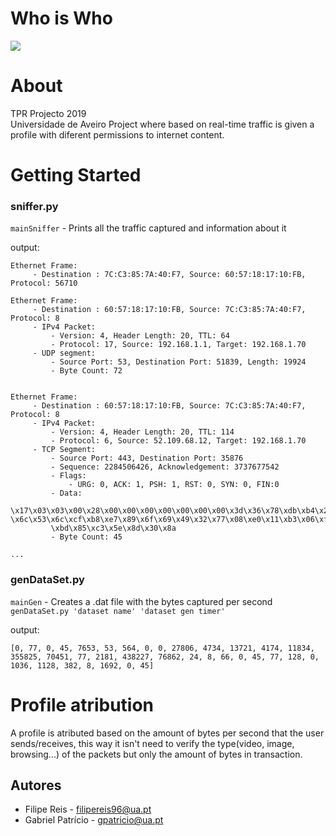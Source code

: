 # Who is Who
![](https://i.imgur.com/ln5BOMH.png)

# About
TPR Projecto 2019<br>
Universidade de Aveiro
Project where based on real-time traffic is given a profile with diferent permissions to internet content.

# Getting Started

### sniffer.py
`mainSniffer` - Prints all the traffic captured and information about it

output:
```
Ethernet Frame:
	 - Destination : 7C:C3:85:7A:40:F7, Source: 60:57:18:17:10:FB, Protocol: 56710

Ethernet Frame:
	 - Destination : 60:57:18:17:10:FB, Source: 7C:C3:85:7A:40:F7, Protocol: 8
	 - IPv4 Packet:
		 - Version: 4, Header Length: 20, TTL: 64
		 - Protocol: 17, Source: 192.168.1.1, Target: 192.168.1.70
	 - UDP segment: 
		 - Source Port: 53, Destination Port: 51839, Length: 19924
		 - Byte Count: 72


Ethernet Frame:
	 - Destination : 60:57:18:17:10:FB, Source: 7C:C3:85:7A:40:F7, Protocol: 8
	 - IPv4 Packet:
		 - Version: 4, Header Length: 20, TTL: 114
		 - Protocol: 6, Source: 52.109.68.12, Target: 192.168.1.70
	 - TCP Segment:
		 - Source Port: 443, Destination Port: 35876
		 - Sequence: 2284506426, Acknowledgement: 3737677542
		 - Flags: 
			 - URG: 0, ACK: 1, PSH: 1, RST: 0, SYN: 0, FIN:0
		 - Data: 
		 \x17\x03\x03\x00\x28\x00\x00\x00\x00\x00\x00\x00\x3d\x36\x78\xdb\xb4\x2f\x51	 			 \x6c\x53\x6c\xcf\xb8\xe7\x89\x6f\x69\x49\x32\x77\x08\xe0\x11\xb3\x06\xf2\x5e
		 \xbd\x85\xc3\x5e\x8d\x30\x8a
		 - Byte Count: 45

...
```

### genDataSet.py
`mainGen` - Creates a .dat file with the bytes captured per second
` genDataSet.py 'dataset name' 'dataset gen timer' `

output:
```
[0, 77, 0, 45, 7653, 53, 564, 0, 0, 27806, 4734, 13721, 4174, 11834, 355825, 70451, 77, 2181, 438227, 76862, 24, 8, 66, 0, 45, 77, 128, 0, 1036, 1128, 382, 8, 1692, 0, 45]
```

# Profile atribution
A profile is atributed based on the amount of bytes per second that the user sends/receives, this way it isn't need to verify the type(video, image, browsing...) of the packets but only the amount of bytes in transaction.

## Autores
* Filipe Reis - filipereis96@ua.pt
* Gabriel Patrício - gpatricio@ua.pt
